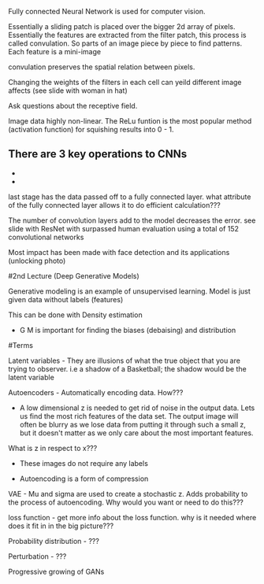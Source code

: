 Fully connected Neural Network is used for computer vision.

Essentially a sliding patch is placed over the bigger 2d array of pixels. Essentially the features are extracted from the filter patch, this process is called convulation. So parts of an image piece by piece to find patterns. Each feature is a mini-image

convulation preserves the spatial relation between pixels. 

Changing the weights of the filters in each cell can yeild different image affects (see slide with woman in hat)

Ask questions about the receptive field.

Image data highly non-linear. The ReLu funtion is the most popular method (activation function) for squishing results into 0 - 1.  

There are 3 key operations to CNNs
- 
- 
- 

last stage has the data passed off to a fully connected layer. what attribute of the fully connected layer allows it to do efficient calculation???

The number of convolution layers add to the model decreases the error. see slide with ResNet with surpassed human
evaluation using a total of 152 convolutional networks

Most impact has been made with face detection and its applications (unlocking photo)

#2nd Lecture (Deep Generative Models)

Generative modeling is an example of unsupervised learning. Model is just given data without labels (features)

This can be done with Density estimation 

* G M is important for finding the biases (debaising) and distribution

#Terms

Latent variables - They are illusions of what the true object that you are trying to observer. i.e a shadow of 
a Basketball; the shadow would be the latent variable

Autoencoders - Automatically encoding data. How???

* A low dimensional z is needed to get rid of noise in the output data. Lets us find the most rich features of the data set. The output image will often be blurry as we lose data from putting it through such a small z, but it doesn't matter as we only care about the most important features.

What is z in respect to x???

* These images do not require any labels

* Autoencoding is a form of compression

VAE - Mu and sigma are used to create a stochastic z. Adds probability to the process of autoencoding. Why would you want or need to do this???

loss function - get more info about the loss function. why is it needed where does it fit in in the big picture???

Probability distribution - ???

Perturbation - ???

Progressive growing of GANs